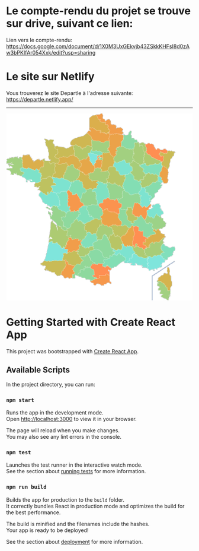 # Le compte-rendu du projet se trouve sur drive, suivant ce lien:

Lien vers le compte-rendu: https://docs.google.com/document/d/1X0M3UxGEkvjb43ZSkkKHFsI8d0zAw3bPKIfAr054Xxk/edit?usp=sharing

# Le site sur Netlify

Vous trouverez le site Departle à l'adresse suivante: https://departle.netlify.app/
______________________________________________________________________________

<p align="center">
  <img src="./public/logo192.png">
</p>



# Getting Started with Create React App

This project was bootstrapped with [Create React App](https://github.com/facebook/create-react-app).

## Available Scripts

In the project directory, you can run:

### `npm start`

Runs the app in the development mode.\
Open [http://localhost:3000](http://localhost:3000) to view it in your browser.

The page will reload when you make changes.\
You may also see any lint errors in the console.

### `npm test`

Launches the test runner in the interactive watch mode.\
See the section about [running tests](https://facebook.github.io/create-react-app/docs/running-tests) for more information.

### `npm run build`

Builds the app for production to the `build` folder.\
It correctly bundles React in production mode and optimizes the build for the best performance.

The build is minified and the filenames include the hashes.\
Your app is ready to be deployed!

See the section about [deployment](https://facebook.github.io/create-react-app/docs/deployment) for more information.
